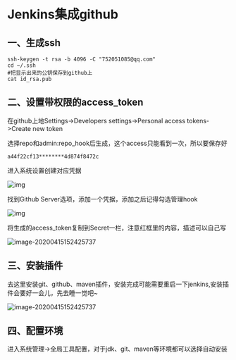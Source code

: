 # Jenkins集成github

## 一、生成ssh

```
ssh-keygen -t rsa -b 4096 -C "752051085@qq.com"
cd ~/.ssh
#把显示出来的公钥保存到github上
cat id_rsa.pub
```



## 二、设置带权限的access_token

在github上地Settings->Developers settings->Personal access tokens->Create new token

选择repo和admin:repo_hook后生成，这个access只能看到一次，所以要保存好

```
a44f22cf13********4d874f8472c 
```

进入系统设置创建对应凭据

![img](http://kylescloud.top/site/pic/Jenkins1.png)

找到Github Server选项，添加一个凭据，添加之后记得勾选管理hook

![img](http://www.kylescloud.top/site/pic/Jenkins2.png)

将生成的access_token复制到Secret一栏，注意红框里的内容，描述可以自己写

![image-20200415152425737](http://kylescloud.top/site/pic/Jenkins3.png)



## 三、安装插件

去这里安装git、github、maven插件，安装完成可能需要重启一下jenkins,安装插件会要好一会儿，先去睡一觉吧~

![image-20200415152425737](http://kylescloud.top/site/pic/Jenkins4.png)



## 四、配置环境

进入系统管理->全局工具配置，对于jdk、git、maven等环境都可以选择自动安装
